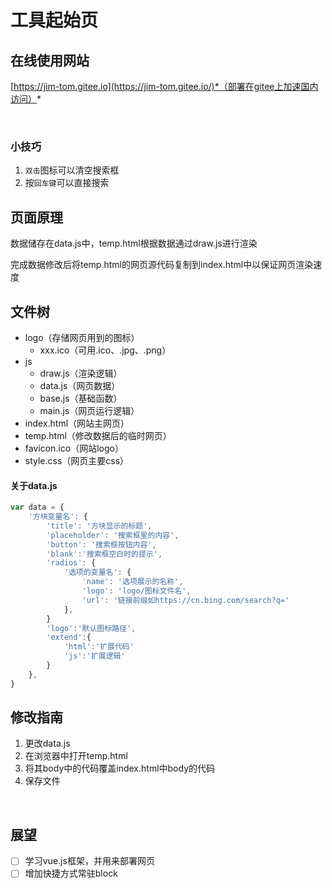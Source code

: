 # 工具起始页

## 在线使用网站

[https://jim-tom.gitee.io](https://jim-tom.gitee.io/)*（部署在gitee上加速国内访问）*


<br>

### 小技巧
1. `双击`图标可以清空搜索框
2. 按`回车键`可以直接搜索


## 页面原理

数据储存在data.js中，temp.html根据数据通过draw.js进行渲染    

完成数据修改后将temp.html的网页源代码复制到index.html中以保证网页渲染速度



## 文件树

- logo（存储网页用到的图标）
  - xxx.ico（可用.ico、.jpg、.png）
- js
  - draw.js（渲染逻辑）
  - data.js（网页数据）
  - base.js（基础函数）
  - main.js（网页运行逻辑）
- index.html（网站主网页）
- temp.html（修改数据后的临时网页）
- favicon.ico（网站logo）
- style.css（网页主要css）

#### 关于data.js

```javascript
var data = {
    '方块变量名': {
        'title': '方块显示的标题',
        'placeholder': '搜索框里的内容',
        'button': '搜索框按钮内容',
        'blank':'搜索框空白时的提示',
        'radios': {
            '选项的变量名': {
                'name': '选项展示的名称',
                'logo': 'logo/图标文件名',
                'url': '链接前缀如https://cn.bing.com/search?q='
            },
        }
        'logo':'默认图标路径',
        'extend':{
            'html':'扩展代码'
            'js':'扩展逻辑'
        }
    },
}
```



## 修改指南

1. 更改data.js
2. 在浏览器中打开temp.html
3. 将其body中的代码覆盖index.html中body的代码
4. 保存文件

<br>

## 展望
- [ ] 学习vue.js框架，并用来部署网页
- [ ] 增加快捷方式常驻block
